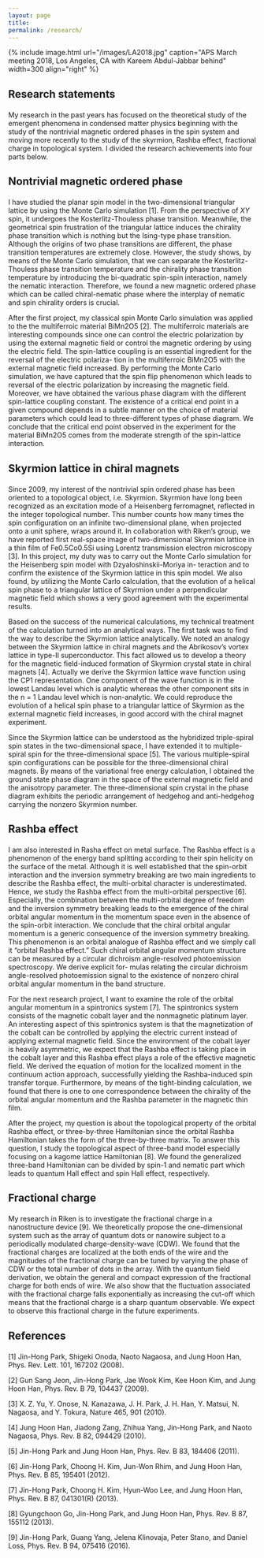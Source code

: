 ```yaml
---
layout: page
title: 
permalink: /research/
---
```




{% include image.html url="/images/LA2018.jpg" caption="APS March meeting 2018, Los Angeles, CA with Kareem Abdul-Jabbar behind" width=300 align="right" %}
## <p>Research statements</p>
My research in the past years has focused on the theoretical study of the emergent phenomena in condensed matter physics beginning with the study of the nontrivial magnetic ordered phases in the spin system and moving more recently to the study of the skyrmion, Rashba effect, fractional charge in topological system. I divided the research achievements into four parts below.

## <p>Nontrivial magnetic ordered phase</p>

I have studied the planar spin model in the two-dimensional triangular lattice by using the Monte Carlo simulation [1]. From the perspective of *XY*  spin, it undergoes the Kosterlitz-Thouless phase transition. Meanwhile, the geometrical spin frustration of the triangular lattice induces the chirality phase transition which is nothing but the Ising-type phase transition. Although the origins of two phase transitions are different, the phase transition temperatures are extremely close. However, the study shows, by means of the Monte Carlo simulation, that we can separate the Kosterlitz-Thouless phase transition temperature and the chirality phase transition temperature by introducing the bi-quadratic spin-spin interaction, namely the nematic interaction. Therefore, we found a new magnetic ordered phase which can be called chiral-nematic phase where the interplay of nematic and spin chirality orders is crucial.

After the first project, my classical spin Monte Carlo simulation was applied to the the multiferroic material BiMn2O5 [2]. The multiferroic materials are interesting compounds since one can control the electric polarization by using the external magnetic field or control the magnetic ordering by using the electric field. The spin-lattice coupling is an essential ingredient for the reversal of the electric polariza- tion in the multiferroic BiMn2O5 with the external magnetic field increased. By performing the Monte Carlo simulation, we have captured that the spin flip phenomenon which leads to reversal of the electric polarization by increasing the magnetic field. Moreover, we have obtained the various phase diagram with the different spin-lattice coupling constant. The existence of a critical end point in a given compound depends in a subtle manner on the choice of material parameters which could lead to three-different types of phase diagram. We conclude that the critical end point observed in the experiment for the material BiMn2O5 comes from the moderate strength of the spin-lattice interaction.

## <p>Skyrmion lattice in chiral magnets</p>

Since 2009, my interest of the nontrivial spin ordered phase has been oriented to a topological object, i.e. Skyrmion. Skyrmion have long been recognized as an excitation mode of a Heisenberg ferromagnet, reflected in the integer topological number. This number counts how many times the spin configuration on an infinite two-dimensional plane, when projected onto a unit sphere, wraps around it. In collaboration with Riken’s group, we have reported first real-space image of two-dimensional Skyrmion lattice in a thin film of Fe0.5Co0.5Si using Lorentz transmission electron microscopy [3]. In this project, my duty was to carry out the Monte Carlo simulation for the Heisenberg spin model with Dzyaloshinskii-Moriya in- teraction and to confirm the existence of the Skyrmion lattice in this spin model. We also found, by utilizing the Monte Carlo calculation, that the evolution of a helical spin phase to a triangular lattice of Skyrmion under a perpendicular magnetic field which shows a very good agreement with the experimental results.

Based on the success of the numerical calculations, my technical treatment of the calculation turned into an analytical ways. The first task was to find the way to describe the Skyrmion lattice analytically. We noted an analogy between the Skyrmion lattice in chiral magnets and the Abrikosov’s vortex lattice in type-II superconductor. This fact allowed us to develop a theory for the magnetic field-induced formation of Skyrmion crystal state in chiral magnets [4]. Actually we derive the Skyrmion lattice wave function using the CP1 representation. One component of the wave function is in the lowest Landau level which is analytic whereas the other component sits in the n = 1 Landau level which is non-analytic. We could reproduce the evolution of a helical spin phase to a triangular lattice of Skyrmion as the external magnetic field increases, in good accord with the chiral magnet experiment.

Since the Skyrmion lattice can be understood as the hybridized triple-spiral spin states in the two-dimensional space, I have extended it to multiple-spiral spin for the three-dimensional space [5]. The various multiple-spiral spin configurations can be possible for the three-dimensional chiral magnets. By means of the variational free energy calculation, I obtained the ground state phase diagram in the space of the external magnetic field and the anisotropy parameter. The three-dimensional spin crystal in the phase diagram exhibits the periodic arrangement of hedgehog and anti-hedgehog carrying the nonzero Skyrmion number.

## <p>Rashba effect</p>

I am also interested in Rasha effect on metal surface. The Rashba effect is a phenomenon of the energy band splitting according to their spin helicity on the surface of the metal. Although it is well established that the spin-orbit interaction and the inversion symmetry breaking are two main ingredients to describe the Rashba effect, the multi-orbital character is underestimated. Hence, we study the Rashba effect from the multi-orbital perspective [6]. Especially, the combination between the multi-orbital degree of freedom and the inversion symmetry breaking leads to the emergence of the chiral orbital angular momentum in the momentum space even in the absence of the spin-orbit interaction. We conclude that the chiral orbital angular momentum is a generic consequence of the inversion symmetry breaking. This phenomenon is an orbital analogue of Rashba effect and we simply call it “orbital Rashba effect.” Such chiral orbital angular momentum structure can be measured by a circular dichroism angle-resolved photoemission spectroscopy. We derive explicit for- mulas relating the circular dichroism angle-resolved photoemission signal to the existence of nonzero chiral orbital angular momentum in the band structure.

For the next research project, I want to examine the role of the orbital angular momentum in a spintronics system [7]. The spintronics system consists of the magnetic cobalt layer and the nonmagnetic platinum layer. An interesting aspect of this spintronics system is that the magnetization of the cobalt can be controlled by applying the electric current instead of applying external magnetic field. Since the environment of the cobalt layer is heavily asymmetric, we expect that the Rashba effect is taking place in the cobalt layer and this Rashba effect plays a role of the effective magnetic field. We derived the equation of motion for the localized moment in the continuum action approach, successfully yielding the Rashba-induced spin transfer torque. Furthermore, by means of the tight-binding calculation, we found that there is one to one correspondence between the chirality of the orbital angular momentum and the Rashba parameter in the magnetic thin film.

After the project, my question is about the topological property of the orbital Rashba effect, or three-by-three Hamiltonian since the orbital Rashba Hamiltonian takes the form of the three-by-three matrix. To answer this question, I study the topological aspect of three-band model especially focusing on a kagome lattice Hamiltonian [8]. We found the generalized three-band Hamiltonian can be divided by spin-1 and nematic part which leads to quantum Hall effect and spin Hall effect, respectively.

## <p>Fractional charge</p>

My research in Riken is to investigate the fractional charge in a nanostructure device [9]. We theoretically propose the one-dimensional system such as the array of quantum dots or nanowire subject to a periodically modulated charge-density-wave (CDW). We found that the fractional charges are localized at the both ends of the wire and the magnitudes of the fractional charge can be tuned by varying the phase of CDW or the total number of dots in the array. With the quantum field derivation, we obtain the general and compact expression of the fractional charge for both ends of wire. We also show that the fluctuation associated with the fractional charge falls exponentially as increasing the cut-off which means that the fractional charge is a sharp quantum observable. We expect to observe this fractional charge in the future experiments.


## <p>References</p>

[1] Jin-Hong Park, Shigeki Onoda, Naoto Nagaosa, and Jung Hoon Han, Phys. Rev. Lett. 101, 167202 (2008).

[2] Gun Sang Jeon, Jin-Hong Park, Jae Wook Kim, Kee Hoon Kim, and Jung Hoon Han, Phys. Rev. B 79, 104437 (2009).

[3] X. Z. Yu, Y. Onose, N. Kanazawa, J. H. Park, J. H. Han, Y. Matsui, N. Nagaosa, and Y. Tokura, Nature 465, 901 (2010).

[4] Jung Hoon Han, Jiadong Zang, Zhihua Yang, Jin-Hong Park, and Naoto Nagaosa, Phys. Rev. B 82, 094429 (2010).

[5] Jin-Hong Park and Jung Hoon Han, Phys. Rev. B 83, 184406 (2011).

[6] Jin-Hong Park, Choong H. Kim, Jun-Won Rhim, and Jung Hoon Han, Phys. Rev. B
85, 195401 (2012).

[7] Jin-Hong Park, Choong H. Kim, Hyun-Woo Lee, and Jung Hoon Han, Phys. Rev. B
87, 041301(R) (2013).

[8] Gyungchoon Go, Jin-Hong Park, and Jung Hoon Han, Phys. Rev. B 87, 155112 (2013).

[9] Jin-Hong Park, Guang Yang, Jelena Klinovaja, Peter Stano, and Daniel Loss, Phys. Rev. B 94, 075416 (2016).
